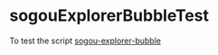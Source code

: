 # sogouExplorerBubbleTest
To test the script [sogou-explorer-bubble](https://code.google.com/p/sogou-explorer-bubble/)
